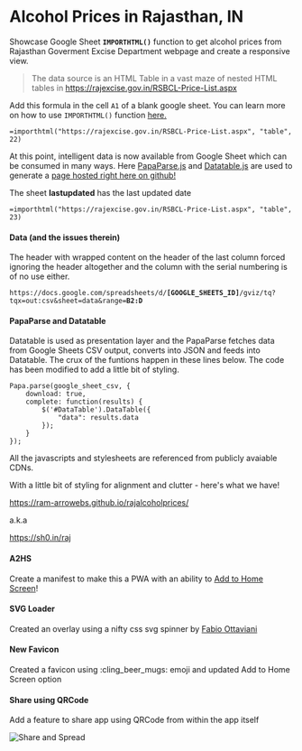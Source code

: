 # Alcohol Prices in Rajasthan, IN

Showcase Google Sheet **`IMPORTHTML()`** function to get alcohol prices from Rajasthan Goverment Excise Department webpage and create a responsive view.

> The data source is an HTML Table in a vast maze of nested HTML tables in https://rajexcise.gov.in/RSBCL-Price-List.aspx

Add this formula in the cell `A1` of a blank google sheet. You can learn more on how to use `IMPORTHTML()` function [here.](https://blog.coupler.io/importhtml-function-google-sheets/) 

`=importhtml("https://rajexcise.gov.in/RSBCL-Price-List.aspx", "table", 22)`

At this point, intelligent data is now available from Google Sheet which can be consumed in many ways. Here [PapaParse.js](https://www.papaparse.com/) and [Datatable.js](https://datatables.net) are used to generate a [page hosted right here on github!](https://ram-arrowebs.github.io/rajalcoholprices/)

The sheet **lastupdated** has the last updated date

`=importhtml("https://rajexcise.gov.in/RSBCL-Price-List.aspx", "table", 23)`

#### Data (and the issues therein)

The header with wrapped content on the header of the last column forced ignoring the header altogether and the column with the serial numbering is of no use either.

`https://docs.google.com/spreadsheets/d/`**`[GOOGLE_SHEETS_ID]`**`/gviz/tq?tqx=out:csv&sheet=data&range=`**`B2:D`**

#### PapaParse and Datatable

Datatable is used as presentation layer and the PapaParse fetches data from Google Sheets CSV output, converts into JSON and feeds into Datatable. The crux of the funtions happen in these lines below. The code has been modified to add a little bit of styling.

    Papa.parse(google_sheet_csv, {
        download: true,
        complete: function(results) {           
            $('#DataTable').DataTable({
                "data": results.data
            });
        }
    });

All the javascripts and stylesheets are referenced from publicly avaiable CDNs.

With a little bit of styling for alignment and clutter - here's what we have!

<a href="https://ram-arrowebs.github.io/rajalcoholprices/" target="_blank">https://ram-arrowebs.github.io/rajalcoholprices/</a>

a.k.a

https://sh0.in/raj

#### A2HS

Create a manifest to make this a PWA with an ability to [Add to Home Screen](https://developer.mozilla.org/en-US/docs/Web/Progressive_web_apps/Add_to_home_screen)!

#### SVG Loader

Created an overlay using a nifty css svg spinner by [Fabio Ottaviani](https://codepen.io/supah/pen/BjYLdW)

#### New Favicon

Created a favicon using :cling_beer_mugs: emoji and updated Add to Home Screen option

#### Share using QRCode

Add a feature to share app using QRCode from within the app itself

![Share and Spread](https://chart.apis.google.com/chart?cht=qr&chs=200x200&choe=UTF-8&chld=H%7C0&chl=https://ram-arrowebs.github.io/rajalcoholprices/)